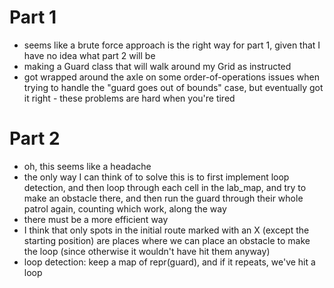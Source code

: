 # Part 1
* seems like a brute force approach is the right way for part 1, given that I have no idea what part 2 will be
* making a Guard class that will walk around my Grid as instructed
* got wrapped around the axle on some order-of-operations issues when trying to handle the "guard goes out of bounds" case, but eventually got it right - these problems are hard when you're tired

# Part 2
* oh, this seems like a headache
* the only way I can think of to solve this is to first implement loop detection, and then loop through each cell in the lab_map, and try to make an obstacle there, and then run the guard through their whole patrol again, counting which work, along the way
* there must be a more efficient way
* I think that only spots in the initial route marked with an X (except the starting position) are places where we can place an obstacle to make the loop (since otherwise it wouldn't have hit them anyway)
* loop detection: keep a map of repr(guard), and if it repeats, we've hit a loop